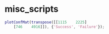 # misc_scripts
```matlab
plotConfMat(transpose([[1115	2225]
	[746	4916]]), {'Success', 'Failure'});
```